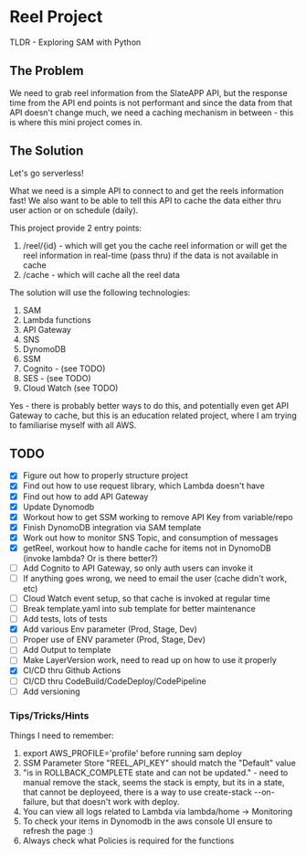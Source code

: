 # Reel Project

TLDR - Exploring SAM with Python

## The Problem

We need to grab reel information from the SlateAPP API, but the response time from the API end points is not performant and since the data from that API doesn't change much, we need a caching mechanism in between - this is where this mini project comes in. 

## The Solution

Let's go serverless! 

What we need is a simple API to connect to and get the reels information fast! We also want to be able to tell this API to cache the data either thru user action or on schedule (daily).

This project provide 2 entry points:
1. /reel/{id} - which will get you the cache reel information or will get the reel information in real-time (pass thru) if the data is not available in cache
2. /cache - which will cache all the reel data 

The solution will use the following technologies:

1. SAM
2. Lambda functions 
3. API Gateway
4. SNS 
5. DynomoDB
6. SSM
7. Cognito - (see TODO)
8. SES - (see TODO)
9. Cloud Watch (see TODO)

Yes - there is probably better ways to do this, and potentially even get API Gateway to cache, but this is an education related project, where I am trying to familiarise myself with all AWS. 

## TODO
- [x] Figure out how to properly structure project
- [x] Find out how to use request library, which Lambda doesn't have
- [x] Find out how to add API Gateway
- [x] Update Dynomodb
- [x] Workout how to get SSM working to remove API Key from variable/repo
- [x] Finish DynomoDB integration via SAM template
- [x] Work out how to monitor SNS Topic, and consumption of messages
- [x] getReel, workout how to handle cache for items not in DynomoDB (invoke lambda? Or is there better?)
- [ ] Add Cognito to API Gateway, so only auth users can invoke it
- [ ] If anything goes wrong, we need to email the user (cache didn't work, etc)
- [ ] Cloud Watch event setup, so that cache is invoked at regular time
- [ ] Break template.yaml into sub template for better maintenance
- [ ] Add tests, lots of tests 
- [x] Add various Env parameter (Prod, Stage, Dev)
- [ ] Proper use of ENV parameter (Prod, Stage, Dev)
- [ ] Add Output to template
- [ ] Make LayerVersion work, need to read up on how to use it properly
- [x] CI/CD thru Github Actions
- [ ] CI/CD thru CodeBuild/CodeDeploy/CodePipeline
- [ ] Add versioning

### Tips/Tricks/Hints 

Things I need to remember:
1. export AWS_PROFILE='profile' before running sam deploy
2. SSM Parameter Store "REEL_API_KEY" should match the "Default" value
3. "is in ROLLBACK_COMPLETE state and can not be updated." - need to manual remove the stack, seems the stack is empty, but its in a state, that cannot be deployeed, there is a way to use create-stack --on-failure, but that doesn't work with deploy.
4. You can view all logs related to Lambda via lambda/home -> Monitoring
5. To check your items in Dynomodb in the aws console UI ensure to refresh the page :)
6. Always check what Policies is required for the functions